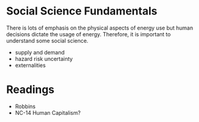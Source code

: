 # Social Science Fundamentals

There is lots of emphasis on the physical aspects of energy use but
human decisions dictate the usage of energy.  Therefore, it is important
to understand some social science.

- supply and demand
- hazard risk uncertainty
- externalities

# Readings
- Robbins
- NC-14 Human Capitalism?
